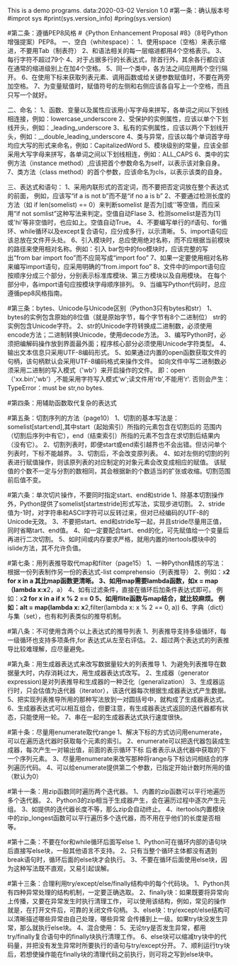 This is a demo programs. data:2020-03-02
Version 1.0
#第一条：确认版本号
#improt sys
#print(sys.version_info)
#pring(sys.version)

#第二条：遵循PEP8风格
#《Python Enhancement Proposal #8》（8号Python增强提案）PEP8。
一、空白（whitespace）：
1、使用space（空格）来表示缩进，不要用Tab（制表符）
2、和语法相关的每一层缩进都用4个空格表示。
3、每行字符不超过79个
4、对于占据多行的长表达式，除首行外，其余各行都应该在通常的缩进级别上在加4个空格。
5、同一个类中，各方法之间应用两个空行隔开。
6、在使用下标来获取列表元素、调用函数或给关键参数赋值时，不要在两旁加空格。
7、为变量赋值时，赋值符号的左侧和右侧应该各自写上一个空格，而且只写一个就好。

二、命名：
1、函数、变量以及属性应该用小写字母来拼写，各单词之间以下划线相连接，例如：lowercase_underscore
2、受保护的实例属性，应该以单个下划线开头，例如：_leading_underscore
3、私有的实例属性，应该以两个下划线开头，例如：__double_leading_underscore
4、类与异常，应该以每个单词首字母均应大写的形式来命名，例如：CapitalizedWord
5、模块级别的常量，应该全部采用大写字母来拼写，各单词之间以下划线相连，例如：ALL_CAPS
6、类中的实例方法（instance method）,应该把首个参数命名为self，以表示该对象自身。
7、类方法（class method）的首个参数，应该命名为cls，以表示该类的自身。

三、表达式和语句：
1、采用内联形式的否定词，而不要把否定词放在整个表达式的前面，
   例如，应该写“if a is not b”而不是“if no a is b”
2、不要通过检测长度的方法（如 if len(somelist) == 0）来判断somelist 
   是否为[]或''等空值，而应采用“if not somlist”这种写法来判定。空值自动Flase
3、检测somelist是否为[1]或'hi'等非空值时，也应如上。空值自动True。
4、不要编写单行的if语句、for循环、while循环以及except复合语句，应分成多行，以示清晰。
5、import语句应该总放在文件开头处。
6、引入模块时，总应使用绝对名称，而不应根据当前模块的路径来使用相对名称。例如：引入
   bar包中的foo模块时，应该完整的写出“from bar import foo”而不应简写成“import foo”
7、如果一定要使用相对名称来编写import语句，应采用明确的“from.import foo”
8、文件中的import语句应按顺序分成三个部分，分别表示标准库模块、第三方模块以及自用模块。
   在每个部分中，各import语句应按模块字母顺序排列。
9、当编写Python代码时，总应遵循pep8风格指南。

#第三条：bytes、Unicode与Unicode区别（Python3只有bytes和str）
1、bytes的实例包含原始的8位值（就是原始字节，每个字节有8个二进制位）
   str的实例包含Unicode字符。
2、str的Unicode字符转换成二进制数，必须使用encode方法；二进制转换Unicode，使用decode方法。
3、编写Python时，必须把编解码操作放到界面最外面；程序核心部分必须使用Unicode字符类型。
4、输出文本信息只采用UTF-8编码形式。
5、如果通过内置的open函数获取文件的句柄，该句柄默认会采用UTF-8编码格式来操作文件。
   如向文件中写二进制数必须采用二进制的写入模式（'wb'）来开启操作的文件。
   即：open（'xx.bin','wb'）,不能采用字符写入模式'w';读文件用'rb',不能用'r'.
   否则会产生：TypeError：must be str,no bytes.


#第四条：用辅助函数取代复杂的表达式


#第五条：切割序列的方法（page10）
1、切割的基本写法是：somelist[start:end],其中start（起始索引）所指的元素包含在切割后的
   范围内（切割后序列中有它），end（结束索引）所指的元素不包含在求切割后结果内（没有它）。
2、切割列表时，即便start或end索引越界也不会出错。但访问单个列表时，下标不能越界。
3、切割后，不会改变原列表。
4、如对左侧的切割的列表进行赋值操作，则该原列表的对应制定的对象元素会改变成相应的赋值。
   该赋值的个数不一定与分割的数相同，其会根据新的个数适当的扩张或收缩。切割范围前后值不变。

#第六条：单次切片操作，不要同时指定start、end和stride
1、除基本切割操作外，Python提供了somelist[start:end:stride]形式写法，实现步进切割。
2、stride值为-1时，对字符串和ASCII字符可以反转过来，但对已经编码的UTF-8的Unicode无效。
3、不要把start、end和stride写一起，并且stride尽量用正值，同时省略tart、end值。
4、如一定要配合tart、end的化，可先赋值给一个变量后再进行二次切割。
5、如时间或内存要求严格，就用内置的itertools模块中的islide方法，其不允许负值。


#第七条：用列表推导取代map和filter（page15）
1、一种Python精炼的写法：根据一份列表制作另一份的表达式-list comprehensio（列表推导）
2、例如：x**2 for x in a 其比map函数更清晰。
3、如用map需要lambda函数，如x = map（lambda x:x**2，a）
4、如有过滤条件，直接在循环后加条件表达式即可。
   例如：x**2 for x in a if x % 2 == 0
5、如用flite函数与map结合，就比较麻烦。
   例如：alt = map(lambda x: x**2,filter(lambda x: x % 2 == 0, a))
6、字典（dict）与集（set），也有和列表类似的推导机制。


#第八条：不可使用含两个以上表达式的推导列表
1、列表推导支持多级循环，每一级循环也支持多项条件,for 表达式从左至右评估。
2、超过两个表达式的列表推导比较难理解，应尽量避免。

#第九条：用生成器表达式来改写数据量较大的列表推导
1、为避免列表推导在数据量大时，内存消耗过大，用生成器表达式改写。
2、生成器（generator expression)是对列表推导和生成器的一种泛化（generalization）
3、生成器运行时，只会估值为迭代器（iterator），该迭代器每次根据生成器表达式产生数据。
5、把实现列表推导所用的那种写法放到一对圆括号中，就构成了生成器表达式。
6、生成器表达式可以相互组合，但要注意，有生成器表达式返回的迭代器都有状态，只能使用一轮。
7、串在一起的生成器表达式执行速度很快。


#第十条：尽量用enumerate取代range
1、解决下标的方式访问用enumerate，可以在遍历迭代器时获取每个元素的索引。
2、enumerate可以把迭代器包装成生成器，每次产生一对输出值，前面的表示循环下标
   后者表示从迭代器中获取的下一个序列元素。
3、尽量用enumerate来改写那种将range与下标访问相结合的序列遍历代码。
4、可以给enumerate提供第二个参数，已指定开始计数时所用的值（默认为0）


#第十一条：用zip函数同时遍历两个迭代器。
1、内置的zip函数可以平行地遍历多个迭代器。
2、Python3的zip相当于生成器产生，会在遍历过程中逐次产生元组。
3、如提供的迭代器长度不等，那么zip会自动终止。
4、itertools内置模块中的zip_longest函数可以平行遍历多个迭代器，而不用在乎他们的长度是否相等。


#第十二条：不要在for和while循环后面写else
1、Python可在循环内部的语句块后直接写else块，一般其他语言不支持。
2、只有当整个循环主体都没有遇到break语句时，循环后面的else块才会执行。
3、不要在循环后面使用else块，因为这种写法既不直观，又易引起误解。

#第十三条：合理利用try/except/else/finally结构中的每个代码块。
1、Python共有四种异常处理的结构机制，一定要正确选取。
2、finally块：如果既要将异常向上传播，又要在异常发生时执行清理工作，
   可以使用该结构，例如，常见的操作就是，在打开文件后，可靠的关闭文件句柄。
3、else块：try/except/else结构可以清晰描述哪些异常由自己处理，哪些异常
   会传播到上一级。如果try块没发生异常，那么就执行else块。
4、混合使用：
5、无论try是否发生异常，都用try/finally复合语句中的finally块执行清理工作。
6、else块可以缩减try块中的代码量，并把没有发生异常时所要执行的语句与try/except分开。
7、顺利运行try块后，若想使操作能在finally块的清理代码之前执行，则可将之写到else块中。




